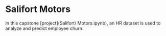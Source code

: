 # Salifort Motors

In this capstone [project](Salifort\ Motors.ipynb), an HR dataset is used to analyze and predict employee churn.
